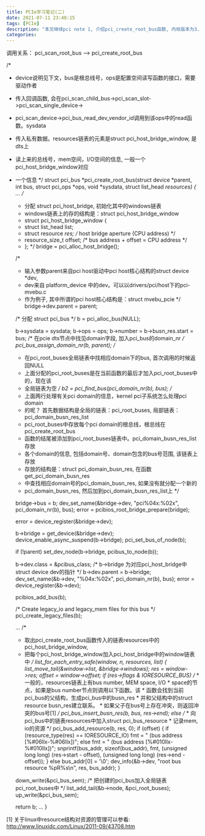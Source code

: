 ```yaml
---
title: PCIe学习笔记(二)
date: 2021-07-11 23:48:15
tags: [PCIe]
description: "本文继续pci note 1, 介绍pci_create_root_bus函数, 内核版本为3.18-rc1"
categories:
---
```


 调用关系：
 pci_scan_root_bus
     --> pci_create_root_bus

/*
 * device说明见下文，bus是根总线号，ops是配置空间读写函数的接口，需要驱动作者
 * 传入回调函数, 会在pci_scan_child_bus->pci_scan_slot->pci_scan_single_device->
 * pci_scan_device->pci_bus_read_dev_vendor_id调用到该ops中的read函数。sysdata
 * 传入私有数据。resources链表的元素是struct pci_host_bridge_window, 是dts上
 * 读上来的总线号，mem空间，I/O空间的信息, 一般一个pci_host_bridge_window对应
 * 一个信息
 */
struct pci_bus *pci_create_root_bus(struct device *parent, int bus,
		struct pci_ops *ops, void *sysdata, struct list_head *resources)
{
	...
	/*
	 * 分配 struct pci_host_bridge, 初始化其中的windows链表
	 * windows链表上的存的结构是：struct pci_host_bridge_window
	 * struct pci_host_bridge_window {
	 * 	struct list_head list;
	 * 	struct resource *res;	/* host bridge aperture (CPU address) */
	 * 	resource_size_t offset;	/* bus address + offset = CPU address */
	 * };
	 */
	bridge = pci_alloc_host_bridge();

	/*
	 * 输入参数parent来自pci host驱动中pci host核心结构的struct device *dev,
	 * dev来自 platform_device 中的dev。可以以drivers/pci/host下的pci-mvebu.c
	 * 作为例子, 其中所谓的pci host核心结构是：struct mvebu_pcie
	 */
	bridge->dev.parent = parent;

	/* 分配 struct pci_bus */
	b = pci_alloc_bus(NULL);

	b->sysdata = sysdata;
	b->ops = ops;
	b->number = b->busn_res.start = bus;
	/* 在pcie dts节点中找见domain字段, 加入pci_bus的domain_nr */
	pci_bus_assign_domain_nr(b, parent);
	/*
	 * 在pci_root_buses全局链表中找相应domain下的bus, 首次调用的时候返回NULL
	 * 上面分配的pci_root_buses是在当前函数的最后才加入pci_root_buses中的，现在该
	 * 全局链表为空
	 */
	b2 = pci_find_bus(pci_domain_nr(b), bus);
	/*
	 * 上面两行处理有关pci domain的信息，kernel pci子系统怎么处理pci domain
	 * 的呢？ 首先数据结构是全局的链表：pci_root_buses, 局部链表：pci_domain_busn_res_list
	 * pci_root_buses中存放每个pci domain的根总线，根总线在pci_create_root_bus
	 * 函数的结尾被添加到pci_root_buses链表中。pci_domain_busn_res_list存放
	 * 各个domain的信息, 包括domain号、domain包含的bus号范围, 该链表上存放
	 * 存放的结构是：struct pci_domain_busn_res, 在函数get_pci_domain_busn_res
	 * 中查找相应domain号的pci_domain_busn_res, 如果没有就分配一个新的
	 * pci_domain_busn_res, 然后加到pci_domain_busn_res_list上
	 */

	bridge->bus = b;
	dev_set_name(&bridge->dev, "pci%04x:%02x", pci_domain_nr(b), bus);
	error = pcibios_root_bridge_prepare(bridge);

	error = device_register(&bridge->dev);

	b->bridge = get_device(&bridge->dev);
	device_enable_async_suspend(b->bridge);
	pci_set_bus_of_node(b);

	if (!parent)
		set_dev_node(b->bridge, pcibus_to_node(b));

	b->dev.class = &pcibus_class;
	/* b->bridge 为对应pci_host_bridge中struct device dev的指针 */
	b->dev.parent = b->bridge;
	dev_set_name(&b->dev, "%04x:%02x", pci_domain_nr(b), bus);
	error = device_register(&b->dev);

	pcibios_add_bus(b);

	/* Create legacy_io and legacy_mem files for this bus */
	pci_create_legacy_files(b);

	...
	/*
	 * 取出pci_create_root_bus函数传入的链表resources中的pci_host_bridge_window,
	 * 把每个pci_host_bridge_window加入pci_host_bridge中的window链表中
	 */
	list_for_each_entry_safe(window, n, resources, list) {
		list_move_tail(&window->list, &bridge->windows);
		res = window->res;
		offset = window->offset;
		if (res->flags & IORESOURCE_BUS)
		    	/*
			 * 一般的，resources链表上有bus number, MEM space, I/O
			 * space的节点，如果是bus number节点则调用以下函数。该
			 * 函数会找到当前pci_bus的父结构，生成pci_bus中的busn_res
			 * 并和父结构中的struct resource busn_res建立联系。
			 * 如果父子在bus号上存在冲突，则返回冲突的bus号[1]
			 */
			pci_bus_insert_busn_res(b, bus, res->end);
		else
			/*
			 * 向pci_bus中的链表resources中加入struct pci_bus_resource
			 * 记录mem, io的资源
			 */
			pci_bus_add_resource(b, res, 0);
		if (offset) {
			if (resource_type(res) == IORESOURCE_IO)
				fmt = " (bus address [%#06llx-%#06llx])";
			else
				fmt = " (bus address [%#010llx-%#010llx])";
			snprintf(bus_addr, sizeof(bus_addr), fmt,
				 (unsigned long long) (res->start - offset),
				 (unsigned long long) (res->end - offset));
		} else
			bus_addr[0] = '\0';
		dev_info(&b->dev, "root bus resource %pR%s\n", res, bus_addr);
	}

	down_write(&pci_bus_sem);
	/* 把创建的pci_bus加入全局链表pci_root_buses中 */
	list_add_tail(&b->node, &pci_root_buses);
	up_write(&pci_bus_sem);

	return b;
	...
}

[1] 关于linux中resource结构对资源的管理可以参看:
    http://www.linuxidc.com/Linux/2011-09/43708.htm
